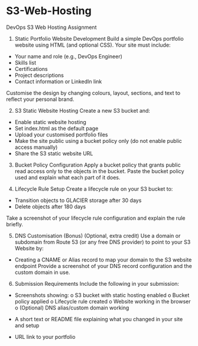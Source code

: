 # S3-Web-Hosting

DevOps S3 Web Hosting Assignment

1. Static Portfolio Website Development
Build a simple DevOps portfolio website using HTML (and optional CSS). Your site must
include:
 - Your name and role (e.g., DevOps Engineer)
 - Skills list
 - Certifications
 - Project descriptions
 - Contact information or LinkedIn link

Customise the design by changing colours, layout, sections, and text to reflect your personal
brand.

2. S3 Static Website Hosting
Create a new S3 bucket and:
- Enable static website hosting
- Set index.html as the default page
- Upload your customised portfolio files
- Make the site public using a bucket policy only (do not enable public access manually)
- Share the S3 static website URL

3. Bucket Policy Configuration
Apply a bucket policy that grants public read access only to the objects in the bucket.
Paste the bucket policy used and explain what each part of it does.

4. Lifecycle Rule Setup
Create a lifecycle rule on your S3 bucket to:

- Transition objects to GLACIER storage after 30 days
- Delete objects after 180 days

Take a screenshot of your lifecycle rule configuration and explain the rule briefly.

5. DNS Customisation (Bonus)
(Optional, extra credit)
Use a domain or subdomain from Route 53 (or any free DNS provider) to point to your S3
Website by:
- Creating a CNAME or Alias record to map your domain to the S3 website endpoint
Provide a screenshot of your DNS record configuration and the custom domain in use.

6. Submission Requirements
Include the following in your submission:
- Screenshots showing:
o S3 bucket with static hosting enabled
o Bucket policy applied
o Lifecycle rule created
o Website working in the browser
o (Optional) DNS alias/custom domain working

- A short text or README file explaining what you changed in your site and setup
- URL link to your portfolio

